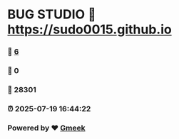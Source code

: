# BUG STUDIO :link: https://sudo0015.github.io 
### :page_facing_up: [6](https://sudo0015.github.io/tag.html) 
### :speech_balloon: 0 
### :hibiscus: 28301 
### :alarm_clock: 2025-07-19 16:44:22 
### Powered by :heart: [Gmeek](https://github.com/Meekdai/Gmeek)
